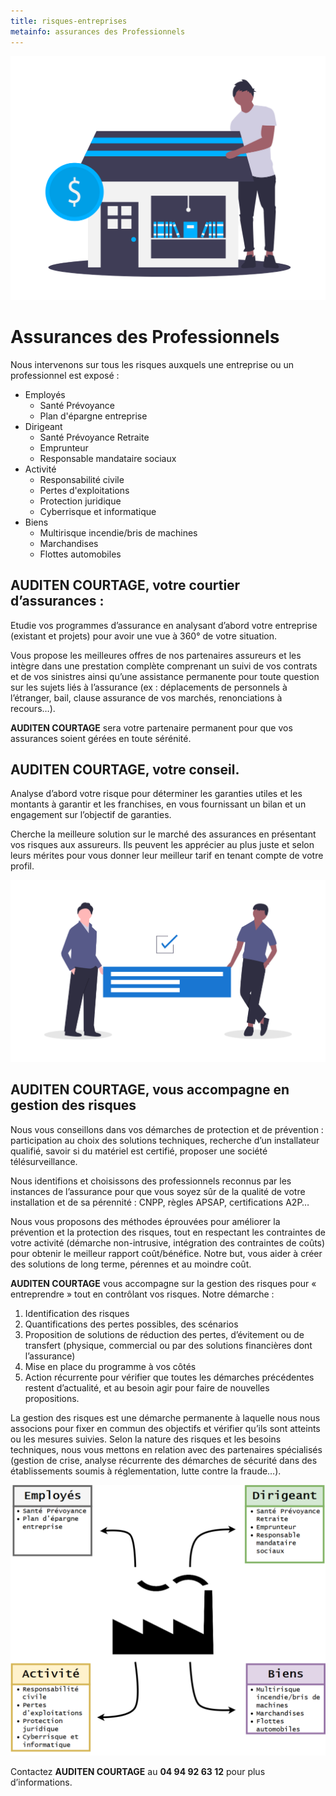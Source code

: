 ```yaml
---
title: risques-entreprises
metainfo: assurances des Professionnels
---
```


![](..\src\assets\enterprise.png)

# Assurances des Professionnels

Nous intervenons sur tous les risques auxquels une entreprise ou un professionnel est exposé :

- Employés
  - Santé Prévoyance
  - Plan d'épargne entreprise
- Dirigeant
  - Santé Prévoyance Retraite
  - Emprunteur
  - Responsable mandataire sociaux
- Activité
  - Responsabilité civile
  - Pertes d'exploitations
  - Protection juridique
  - Cyberrisque et informatique
- Biens
  - Multirisque incendie/bris de machines
  - Marchandises
  - Flottes automobiles
  
  

## AUDITEN COURTAGE, votre courtier d’assurances :

Etudie vos programmes d’assurance en analysant d’abord votre entreprise (existant et projets) pour avoir une vue à 360° de votre situation.

Vous propose les meilleures offres de nos partenaires assureurs et les intègre dans une prestation complète comprenant un suivi de vos contrats et de vos sinistres ainsi qu’une assistance permanente pour toute question sur les sujets liés à l’assurance (ex : déplacements de personnels à l’étranger, bail, clause assurance de vos marchés, renonciations à recours…).

**AUDITEN COURTAGE** sera votre partenaire permanent pour que vos assurances soient gérées en toute sérénité.



## AUDITEN COURTAGE, votre conseil.

Analyse d’abord votre risque pour déterminer les garanties utiles et les montants à garantir et les franchises, en vous fournissant un bilan et un engagement sur l’objectif de garanties.

Cherche la meilleure solution sur le marché des assurances en présentant vos risques aux assureurs. Ils peuvent les apprécier au plus juste et selon leurs mérites pour vous donner leur meilleur tarif en tenant compte de votre profil.

 ![](..\src\assets\team.png)

## AUDITEN COURTAGE, vous accompagne en gestion des risques

Nous vous conseillons dans vos démarches de protection et de prévention : participation au choix des solutions techniques, recherche d’un installateur qualifié, savoir si du matériel est certifié, proposer une société télésurveillance. 

Nous identifions et choisissons des professionnels reconnus par les instances de l’assurance pour que vous soyez sûr de la qualité de votre installation et de sa pérennité : CNPP, règles APSAP, certifications A2P…

Nous vous proposons des méthodes éprouvées pour améliorer la prévention et la protection des risques, tout en respectant les contraintes de votre activité (démarche non-intrusive, intégration des contraintes de coûts) pour obtenir le meilleur rapport coût/bénéfice. Notre but, vous aider à créer des solutions de long terme, pérennes et au moindre coût.

 **AUDITEN COURTAGE** vous accompagne sur la gestion des risques pour « entreprendre » tout en contrôlant vos risques. Notre démarche :

1. Identification des risques
2. Quantifications des pertes possibles, des scénarios
3. Proposition de solutions de réduction des pertes, d’évitement ou de transfert (physique, commercial ou par des solutions financières dont l’assurance) 
4. Mise en place du programme à vos côtés 
5. Action récurrente pour vérifier que toutes les démarches précédentes restent d’actualité, et au besoin agir pour faire de nouvelles propositions. 

La gestion des risques est une démarche permanente à laquelle nous nous associons pour fixer en commun des objectifs et vérifier qu’ils sont atteints ou les mesures suivies. Selon la nature des risques et les besoins techniques, nous vous mettons en relation avec des partenaires spécialisés (gestion de crise, analyse récurrente des démarches de sécurité dans des établissements soumis à réglementation, lutte contre la fraude…).

 ![](..\src\assets\Entreprise.png)

Contactez **AUDITEN COURTAGE** au **04 94 92 63 12** pour plus d’informations.
